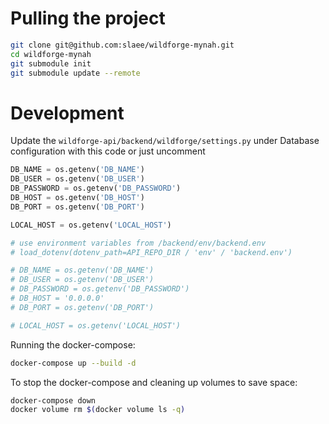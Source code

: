 # Pulling the project 
```bash
git clone git@github.com:slaee/wildforge-mynah.git
cd wildforge-mynah
git submodule init
git submodule update --remote
```

# Development 
Update the `wildforge-api/backend/wildforge/settings.py` under Database configuration with this code or just uncomment
```python
DB_NAME = os.getenv('DB_NAME')
DB_USER = os.getenv('DB_USER')
DB_PASSWORD = os.getenv('DB_PASSWORD')
DB_HOST = os.getenv('DB_HOST')
DB_PORT = os.getenv('DB_PORT')

LOCAL_HOST = os.getenv('LOCAL_HOST')

# use environment variables from /backend/env/backend.env
# load_dotenv(dotenv_path=API_REPO_DIR / 'env' / 'backend.env')

# DB_NAME = os.getenv('DB_NAME')
# DB_USER = os.getenv('DB_USER')
# DB_PASSWORD = os.getenv('DB_PASSWORD')
# DB_HOST = '0.0.0.0'
# DB_PORT = os.getenv('DB_PORT')

# LOCAL_HOST = os.getenv('LOCAL_HOST')
```

Running the docker-compose:
```bash
docker-compose up --build -d
```

To stop the docker-compose and cleaning up volumes to save space:
```bash
docker-compose down
docker volume rm $(docker volume ls -q)
```
